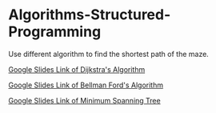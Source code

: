 # Algorithms-Structured-Programming
Use different algorithm to find the shortest path of the maze.

[Google Slides Link of Dijkstra's Algorithm](https://docs.google.com/presentation/d/1w4BoKJl-6t9cQl-NhaP8Y0-89tMENta85O_sH5gjQ4I/present?usp=sharing)

[Google Slides Link of Bellman Ford's Algorithm](https://docs.google.com/presentation/d/1srGi47ULodvNucCrHGGOITSAIvnuX_U8IoNT0iRON18/present?usp=sharing)

[Google Slides Link of Minimum Spanning Tree](https://docs.google.com/presentation/d/1qvUQmDP7YG9Evlia-2VkLMiFjfHD2JAyLZUnGezSRyY/present?usp=sharing)
